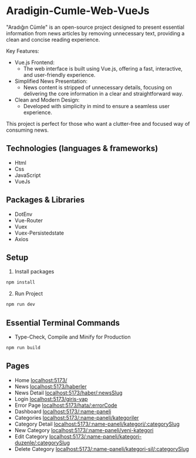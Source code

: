 # Aradigin-Cumle-Web-VueJs

"Aradığın Cümle" is an open-source project designed to present essential information from news articles by removing unnecessary text, providing a clean and concise reading experience.

Key Features:

- Vue.js Frontend:
    - The web interface is built using Vue.js, offering a fast, interactive, and user-friendly experience.
- Simplified News Presentation:
    - News content is stripped of unnecessary details, focusing on delivering the core information in a clear and straightforward way.
- Clean and Modern Design:
    - Developed with simplicity in mind to ensure a seamless user experience.

This project is perfect for those who want a clutter-free and focused way of consuming news.

## Technologies (languages & frameworks)

- Html
- Css
- JavaScript
- VueJs

## Packages & Libraries

- DotEnv
- Vue-Router
- Vuex
- Vuex-Persistedstate
- Axios

## Setup

1. Install packages

```sh
npm install
```

2. Run Project

```sh
npm run dev
```

## Essential Terminal Commands

- Type-Check, Compile and Minify for Production

```sh
npm run build
```

## Pages

- Home [localhost:5173/](http://localhost:5173/)
- News [localhost:5173/haberler](http://localhost:5173/haberler)
- News Detail [localhost:5173/haber/:newsSlug](http://localhost:5173/haber/:newsSlug)
- Login [localhost:5173/giris-yap](http://localhost:5173/giris-yap)
- Error Page [localhost:5173/hata/:errorCode](http://localhost:5173/hata/:errorCode)
- Dashboard [localhost:5173/:name-paneli](http://localhost:5173/:name-paneli)
- Categories [localhost:5173/:name-paneli/kategoriler](http://localhost:5173/:name-paneli/kategoriler)
- Category Detail [localhost:5173/:name-paneli/kategori/:categorySlug](http://localhost:5173/:name-paneli/kategori/:categorySlug)
- New Category [localhost:5173/:name-paneli/yeni-kategori](http://localhost:5173/:name-paneli/yeni-kategori)
- Edit Category [localhost:5173/:name-paneli/kategori-duzenle/:categorySlug](http://localhost:5173/:name-paneli/kategori-duzenle/:categorySlug)
- Delete Category [localhost:5173/:name-paneli/kategori-sil/:categorySlug](http://localhost:5173/:name-paneli/kategori-sil/:categorySlug)
